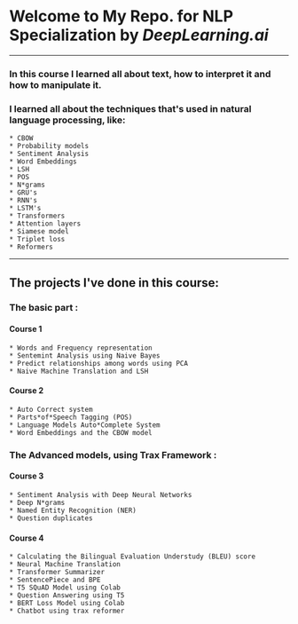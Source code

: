 # Welcome to My Repo. for NLP Specialization by *DeepLearning.ai* 
--------------------------------------------------------------------------------------------------------------------------------------------------------------------------------------------------------
### In this course I learned all about text, how to interpret it and how to manipulate it.
### I learned all about the techniques that's used in natural language processing, like:
	* CBOW
	* Probability models
	* Sentiment Analysis
	* Word Embeddings
	* LSH 
	* POS
	* N*grams
	* GRU's
	* RNN's
	* LSTM's
	* Transformers
	* Attention layers
	* Siamese model
	* Triplet loss
	* Reformers
---------------------------------------------------------------------------------------------------------------------------------------------------------------------------------------------------------------------------------
## The projects I've done in this course:
### The basic part :
#### Course 1
	* Words and Frequency representation
	* Sentemint Analysis using Naive Bayes
	* Predict relationships among words using PCA
	* Naive Machine Translation and LSH
#### Course 2
	* Auto Correct system
	* Parts*of*Speech Tagging (POS)
	* Language Models Auto*Complete System
	* Word Embeddings and the CBOW model
### The Advanced models, using Trax Framework :
#### Course 3
	* Sentiment Analysis with Deep Neural Networks
	* Deep N*grams
	* Named Entity Recognition (NER)
	* Question duplicates
#### Course 4
	* Calculating the Bilingual Evaluation Understudy (BLEU) score
	* Neural Machine Translation
	* Transformer Summarizer
	* SentencePiece and BPE
	* T5 SQuAD Model using Colab
	* Question Answering using T5
	* BERT Loss Model using Colab
	* Chatbot using trax reformer
